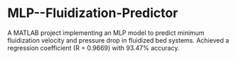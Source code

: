 # MLP--Fluidization-Predictor
A MATLAB project implementing an MLP model to predict minimum fluidization velocity and pressure drop in fluidized bed systems. Achieved a regression coefficient (R = 0.9669) with 93.47% accuracy.
